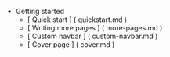 <!-- docs/_sidebar.md -->

- Getting started 
  - [ Quick start ] ( quickstart.md ) 
  - [ Writing more pages ] ( more-pages.md ) 
  - [  Custom navbar  ]  (  custom-navbar.md  ) 
  - [ Cover page ] ( cover.md ) 
